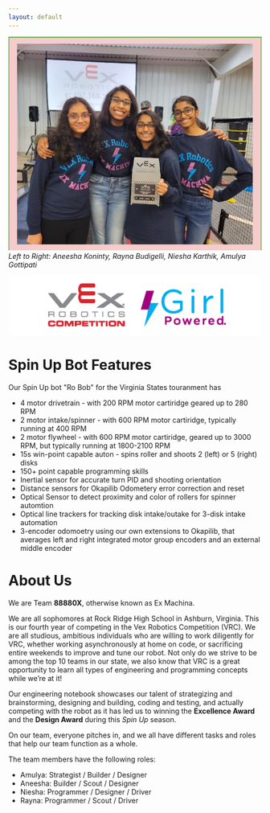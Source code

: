 ```yaml
---
layout: default
---
```


![Team 88880X, Ex Machina Ashburn, Virginia](./ex-machina.png)
_Left to Right: Aneesha Koninty, Rayna Budigelli, Niesha Karthik, Amulya Gottipati_

![](./vrc-girl-powered.png)

# Spin Up Bot Features

Our Spin Up bot "Ro Bob" for the Virginia States touranment has 
* 4 motor drivetrain - with 200 RPM motor cartiridge geared up to 280 RPM
* 2 motor intake/spinner - with 600 RPM motor cartiridge, typically running at 400 RPM
* 2 motor flywheel - with 600 RPM motor cartiridge, geared up to 3000 RPM, but typically running at 1800-2100 RPM
* 15s win-point capable auton - spins roller and shoots 2 (left) or 5 (right) disks
* 150+ point capable programming skills
* Inertial sensor for accurate turn PID and shooting orientation
* Distance sensors for Okapilib Odometery error correction and reset
* Optical Sensor to detect proximity and color of rollers for spinner automtion
* Optical line trackers for tracking disk intake/outake for 3-disk intake automation
* 3-encoder odomoetry using our own extensions to Okapilib, that averages left and right integrated motor group encoders and an external middle encoder

# About Us
We are Team **88880X**, otherwise known as Ex Machina.

We are all sophomores at Rock Ridge High School in Ashburn, Virginia. This is our fourth year of competing in the Vex Robotics Competition (VRC). We are all studious, ambitious individuals who are willing to work diligently for VRC, whether working asynchronously at home on code, or sacrificing entire weekends to improve and tune our robot. Not only do we strive to be among the top 10 teams in our state, we also know that VRC is a great opportunity to learn all types of engineering and programming concepts while we’re at it!
 
Our engineering notebook showcases our talent of strategizing and brainstorming, designing and building, coding and testing, and actually competing with the robot as it has led us to winning the **Excellence Award** and the **Design Award** during this _Spin Up_ season.
 
On our team, everyone pitches in, and we all have different tasks and roles that help our team function as a whole.
 
The team members have the following roles:
* Amulya: Strategist / Builder / Designer
* Aneesha: Builder / Scout / Designer
* Niesha: Programmer / Designer / Driver
* Rayna: Programmer / Scout / Driver

